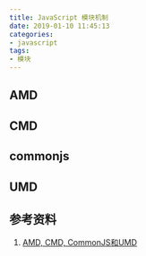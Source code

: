 ```yaml
---
title: JavaScript 模块机制
date: 2019-01-10 11:45:13
categories:
- javascript
tags:
- 模块
---
```


## AMD

## CMD

## commonjs

## UMD

## 参考资料

1. [AMD, CMD, CommonJS和UMD](https://segmentfault.com/a/1190000004873947#item-5)
